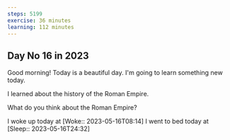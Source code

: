 ```yaml
---
steps: 5199
exercise: 36 minutes
learning: 112 minutes
---
```

## Day No 16 in 2023
Good morning! Today is a beautiful day.
I'm going to learn something new today.

I learned about the history of the Roman Empire.

What do you think about the Roman Empire?

I woke up today at [Woke:: 2023-05-16T08:14]
I went to bed today at [Sleep:: 2023-05-16T24:32]
